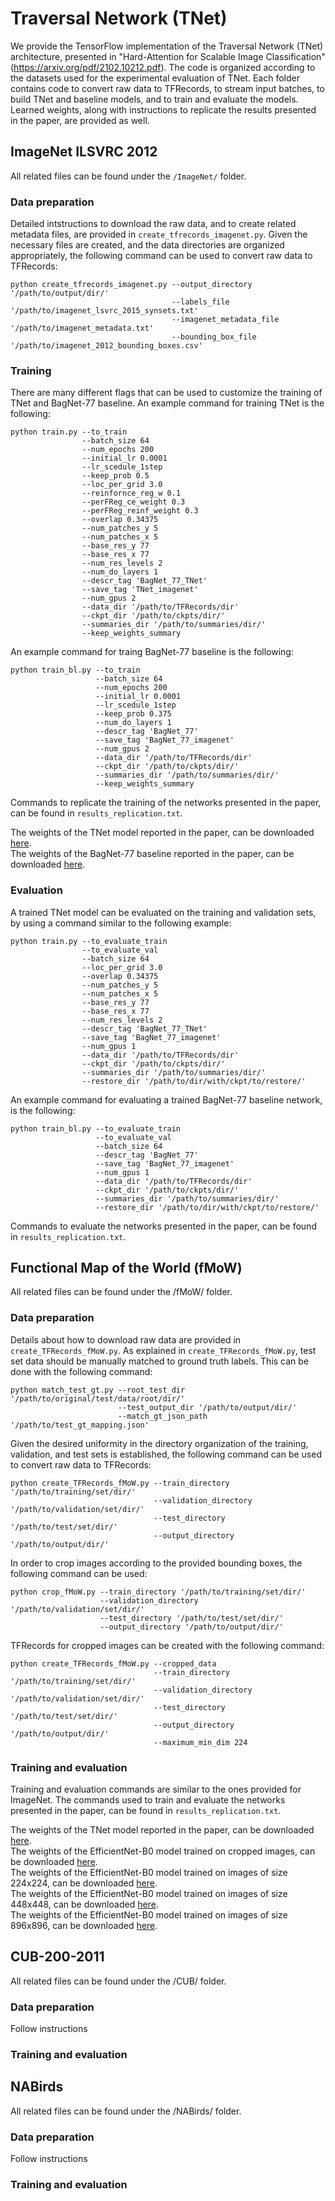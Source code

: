 # Traversal Network (TNet)

We provide the TensorFlow implementation of the Traversal Network (TNet) architecture, presented in "Hard-Attention for Scalable Image Classification" (https://arxiv.org/pdf/2102.10212.pdf). The code is organized according to the datasets used for the experimental evaluation of TNet. Each folder contains code to convert raw data to TFRecords, to stream input batches, to build TNet and baseline models, and to train and evaluate the models. Learned weights, along with instructions to replicate the results presented in the paper, are provided as well.

## ImageNet ILSVRC 2012

All related files can be found under the `/ImageNet/` folder.

### Data preparation

Detailed intstructions to download the raw data, and to create related metadata files, are provided in `create_tfrecords_imagenet.py`. Given the necessary files are created, and the data directories are organized appropriately, the following command can be used to convert raw data to TFRecords:

```
python create_tfrecords_imagenet.py --output_directory '/path/to/output/dir/'
                                    --labels_file '/path/to/imagenet_lsvrc_2015_synsets.txt'
                                    --imagenet_metadata_file '/path/to/imagenet_metadata.txt'
                                    --bounding_box_file '/path/to/imagenet_2012_bounding_boxes.csv'
```

### Training

There are many different flags that can be used to customize the training of TNet and BagNet-77 baseline. An example command for training TNet is the following:

```
python train.py --to_train
                --batch_size 64
                --num_epochs 200
                --initial_lr 0.0001
                --lr_scedule_1step
                --keep_prob 0.5
                --loc_per_grid 3.0
                --reinfornce_reg_w 0.1
                --perFReg_ce_weight 0.3
                --perFReg_reinf_weight 0.3
                --overlap 0.34375
                --num_patches_y 5
                --num_patches_x 5
                --base_res_y 77
                --base_res_x 77
                --num_res_levels 2
                --num_do_layers 1
                --descr_tag 'BagNet_77_TNet'
                --save_tag 'TNet_imagenet'
                --num_gpus 2
                --data_dir '/path/to/TFRecords/dir'
                --ckpt_dir '/path/to/ckpts/dir/'
                --summaries_dir '/path/to/summaries/dir/'
                --keep_weights_summary
```

An example command for traing BagNet-77 baseline is the following:

```
python train_bl.py --to_train
                   --batch_size 64
                   --num_epochs 200
                   --initial_lr 0.0001
                   --lr_scedule_1step
                   --keep_prob 0.375
                   --num_do_layers 1
                   --descr_tag 'BagNet_77'
                   --save_tag 'BagNet_77_imagenet'
                   --num_gpus 2
                   --data_dir '/path/to/TFRecords/dir'
                   --ckpt_dir '/path/to/ckpts/dir/'
                   --summaries_dir '/path/to/summaries/dir/'
                   --keep_weights_summary
```

Commands to replicate the training of the networks presented in the paper, can be found in `results_replication.txt`.

The weights of the TNet model reported in the paper, can be downloaded [here](https://drive.google.com/u/1/uc?id=11xk3DqB_966XPZSGThTr6h-Rbm4sRGjJ&export=download). <br />
The weights of the BagNet-77 baseline reported in the paper, can be downloaded [here](https://drive.google.com/u/1/uc?id=120ek3sPJP8yKfD9EFf7qlV6siz5GVW5a&export=download).

### Evaluation

A trained TNet model can be evaluated on the training and validation sets, by using a command similar to the following example:

```
python train.py --to_evaluate_train
                --to_evaluate_val
                --batch_size 64
                --loc_per_grid 3.0
                --overlap 0.34375
                --num_patches_y 5
                --num_patches_x 5
                --base_res_y 77
                --base_res_x 77
                --num_res_levels 2
                --descr_tag 'BagNet_77_TNet'
                --save_tag 'BagNet_77_imagenet'
                --num_gpus 1
                --data_dir '/path/to/TFRecords/dir'
                --ckpt_dir '/path/to/ckpts/dir/'
                --summaries_dir '/path/to/summaries/dir/'
                --restore_dir '/path/to/dir/with/ckpt/to/restore/'
```

An example command for evaluating a trained BagNet-77 baseline network, is the following:

```
python train_bl.py --to_evaluate_train
                   --to_evaluate_val
                   --batch_size 64
                   --descr_tag 'BagNet_77'
                   --save_tag 'BagNet_77_imagenet'
                   --num_gpus 1
                   --data_dir '/path/to/TFRecords/dir'
                   --ckpt_dir '/path/to/ckpts/dir/'
                   --summaries_dir '/path/to/summaries/dir/'
                   --restore_dir '/path/to/dir/with/ckpt/to/restore/'
```

Commands to evaluate the networks presented in the paper, can be found in `results_replication.txt`.

## Functional Map of the World (fMoW)

All related files can be found under the /fMoW/ folder.

### Data preparation

Details about how to download raw data are provided in `create_TFRecords_fMoW.py`. As explained in `create_TFRecords_fMoW.py`, test set data should be manually matched to ground truth labels. This can be done with the following command:

```
python match_test_gt.py --root_test_dir '/path/to/original/test/data/root/dir/'
                        --test_output_dir '/path/to/output/dir/'
                        --match_gt_json_path '/path/to/test_gt_mapping.json'
```

Given the desired uniformity in the directory organization of the training, validation, and test sets is established, the following command can be used to convert raw data to TFRecords:

```
python create_TFRecords_fMoW.py --train_directory '/path/to/training/set/dir/'
                                --validation_directory '/path/to/validation/set/dir/'
                                --test_directory '/path/to/test/set/dir/'
                                --output_directory '/path/to/output/dir/'
```

In order to crop images according to the provided bounding boxes, the following command can be used:

```
python crop_fMoW.py --train_directory '/path/to/training/set/dir/'
                    --validation_directory '/path/to/validation/set/dir/'
                    --test_directory '/path/to/test/set/dir/'
                    --output_directory '/path/to/output/dir/'
```

TFRecords for cropped images can be created with the following command:

```
python create_TFRecords_fMoW.py --cropped_data
                                --train_directory '/path/to/training/set/dir/'
                                --validation_directory '/path/to/validation/set/dir/'
                                --test_directory '/path/to/test/set/dir/'
                                --output_directory '/path/to/output/dir/'
                                --maximum_min_dim 224
```

### Training and evaluation

Training and evaluation commands are similar to the ones provided for ImageNet. The commands used to train and evaluate the networks presented in the paper, can be found in `results_replication.txt`.

The weights of the TNet model reported in the paper, can be downloaded [here](https://drive.google.com/u/1/uc?id=11xk3DqB_966XPZSGThTr6h-Rbm4sRGjJ&export=download). <br />
The weights of the EfficientNet-B0 model trained on cropped images, can be downloaded [here](https://drive.google.com/u/1/uc?id=12RzU8hNHbOi3NCzoTWrceYkpclBy9IJN&export=download). <br />
The weights of the EfficientNet-B0 model trained on images of size 224x224, can be downloaded [here](https://drive.google.com/u/1/uc?id=12MxuuwyZ-WtQ9kBlX8u23uc9MeYQDNnR&export=download). <br />
The weights of the EfficientNet-B0 model trained on images of size 448x448, can be downloaded [here](https://drive.google.com/u/1/uc?id=12Ob1oKW8LZePUZt2dI1Jsz4oWwNZeTFi&export=download). <br />
The weights of the EfficientNet-B0 model trained on images of size 896x896, can be downloaded [here](https://drive.google.com/u/1/uc?id=12Q-gnz5ve1UvJBxaKp5mlP3LHk6ERPTn&export=download).

## CUB-200-2011

All related files can be found under the /CUB/ folder.

### Data preparation

Follow instructions

### Training and evaluation

## NABirds

All related files can be found under the /NABirds/ folder.

### Data preparation

Follow instructions

### Training and evaluation

